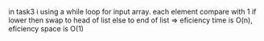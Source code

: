 in task3 i using a while loop for input array. 
each element compare with 1 if lower then swap to head of list else to end of list
=> eficiency time is O(n), eficiency space is O(1)